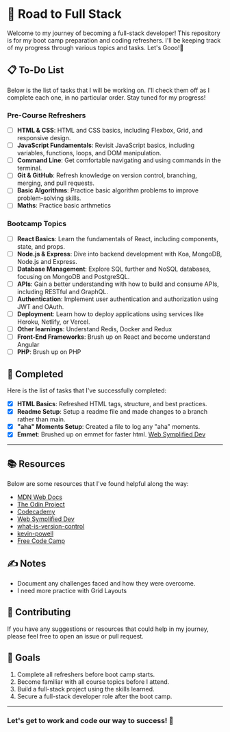 # 🚀 Road to Full Stack

Welcome to my journey of becoming a full-stack developer! This repository is for my boot camp preparation and coding refreshers. I'll be keeping track of my progress through various topics and tasks. Let's Gooo!🥴

## 📋 To-Do List

Below is the list of tasks that I will be working on. I'll check them off as I complete each one, in no particular order. Stay tuned for my progress!

### Pre-Course Refreshers

- [ ] **HTML & CSS**: HTML and CSS basics, including Flexbox, Grid, and responsive design.
- [ ] **JavaScript Fundamentals**: Revisit JavaScript basics, including variables, functions, loops, and DOM manipulation.
- [ ] **Command Line**: Get comfortable navigating and using commands in the terminal.
- [ ] **Git & GitHub**: Refresh knowledge on version control, branching, merging, and pull requests.
- [ ] **Basic Algorithms**: Practice basic algorithm problems to improve problem-solving skills.
- [ ] **Maths**: Practice basic arthmetics

### Bootcamp Topics

- [ ] **React Basics**: Learn the fundamentals of React, including components, state, and props.
- [ ] **Node.js & Express**: Dive into backend development with Koa, MongoDB, Node.js and Express.
- [ ] **Database Management**: Explore SQL further and NoSQL databases, focusing on MongoDB and PostgreSQL.
- [ ] **APIs**: Gain a better understanding with how to build and consume APIs, including RESTful and GraphQL.
- [ ] **Authentication**: Implement user authentication and authorization using JWT and OAuth.
- [ ] **Deployment**: Learn how to deploy applications using services like Heroku, Netlify, or Vercel.
- [ ] **Other learnings**: Understand Redis, Docker and Redux
- [ ] **Front-End Frameworks**: Brush up on React and become understand Angular
- [ ] **PHP**: Brush up on PHP

## 🌟 Completed

Here is the list of tasks that I've successfully completed:

- [x] **HTML Basics**: Refreshed HTML tags, structure, and best practices.
- [x] **Readme Setup**: Setup a readme file and made changes to a branch rather than main.
- [x] **"aha" Moments Setup**: Created a file to log any "aha" moments.
- [x] **Emmet**: Brushed up on emmet for faster html. [Web Symplified Dev](https://www.youtube.com/watch?v=V8vizNQKtx0&t=260s)

---

## 📚 Resources

Below are some resources that I've found helpful along the way:

- [MDN Web Docs](https://developer.mozilla.org/)
- [The Odin Project](https://www.theodinproject.com/)
- [Codecademy](https://www.codecademy.com/)
- [Web Symplified Dev](https://www.youtube.com/watch?v=V8vizNQKtx0&t=260s)
- [what-is-version-control](https://github.com/resources/articles/software-development/what-is-version-control)
- [kevin-powell](https://courses.kevinpowell.co/view/courses/conquering-responsive-layouts)
- [Free Code Camp](https://www.freecodecamp.org)

## ✍️ Notes

- Document any challenges faced and how they were overcome.
- I need more practice with Grid Layouts

## 🤝 Contributing

If you have any suggestions or resources that could help in my journey, please feel free to open an issue or pull request.

## 🥅 Goals

1. Complete all refreshers before boot camp starts.
2. Become familiar with all course topics before I attend.
3. Build a full-stack project using the skills learned.
4. Secure a full-stack developer role after the boot camp.

---

### Let's get to work and code our way to success! 🚀
